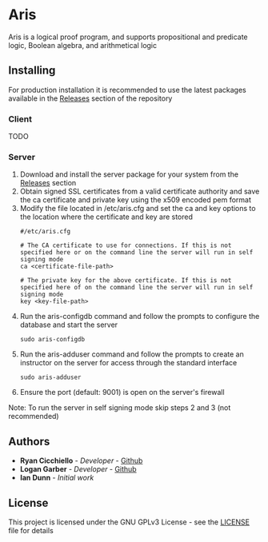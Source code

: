 # Aris

Aris is a logical proof program, and supports propositional and predicate logic, Boolean algebra, and arithmetical logic

## Installing

For production installation it is recommended to use the latest packages available in the [Releases](https://github.com/cicchr/ARIS-Java/releases) section of the repository 

### Client

TODO

### Server

1. Download and install the server package for your system from the [Releases](https://github.com/cicchr/ARIS-Java/releases) section
2. Obtain signed SSL certificates from a valid certificate authority and save the ca certificate and private key using the x509 encoded pem format
3. Modify the file located in /etc/aris.cfg and set the ca and key options to the location where the certificate and key are stored
    ```
    #/etc/aris.cfg
    
    # The CA certificate to use for connections. If this is not specified here or on the command line the server will run in self signing mode
    ca <certificate-file-path>
    
    # The private key for the above certificate. If this is not specified here of on the command line the server will run in self signing mode
    key <key-file-path>
    ```
4. Run the aris-configdb command and follow the prompts to configure the database and start the server
    ```
    sudo aris-configdb
    ```
5. Run the aris-adduser command and follow the prompts to create an instructor on the server for access through the standard interface
    ```
    sudo aris-adduser
    ``` 
6. Ensure the port (default: 9001) is open on the server's firewall
 
Note: To run the server in self signing mode skip steps 2 and 3 (not recommended)

## Authors

* **Ryan Cicchiello** - *Developer* - [Github](https://github.com/cicchr)
* **Logan Garber** - *Developer* - [Github](https://github.com/garberlog)
* **Ian Dunn** - *Initial work*

## License

This project is licensed under the GNU GPLv3 License - see the [LICENSE](LICENSE) file for details
